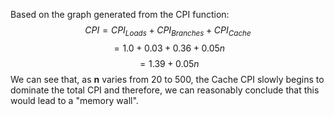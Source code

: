 Based on the graph generated from the CPI function:
$$CPI = CPI_{Loads} + CPI_{Branches} + CPI_{Cache}$$
$$ = 1.0+0.03+0.36+0.05n$$
$$ = 1.39 +0.05n$$
We can see that, as **n** varies from 20 to 500, the Cache CPI slowly begins to dominate the total CPI and therefore, we can reasonably conclude that this would lead to a "memory wall".